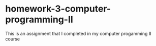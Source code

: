 # homework-3-computer-programming-II
This is an assignment that I completed in my computer progamming II course
